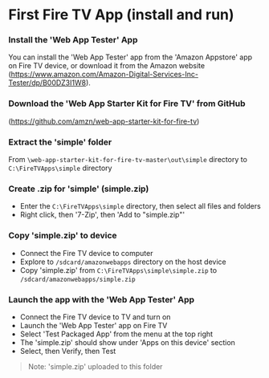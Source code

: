 # First Fire TV App (install and run)

### Install the 'Web App Tester' App

You can install the 'Web App Tester' app from the 'Amazon Appstore' app on Fire TV device, 
or download it from the Amazon website (https://www.amazon.com/Amazon-Digital-Services-Inc-Tester/dp/B00DZ3I1W8).

### Download the 'Web App Starter Kit for Fire TV' from GitHub 

(https://github.com/amzn/web-app-starter-kit-for-fire-tv)

### Extract the 'simple' folder

From `\web-app-starter-kit-for-fire-tv-master\out\simple` directory to `C:\FireTVApps\simple` directory

### Create .zip for 'simple' (simple.zip)

- Enter the `C:\FireTVApps\simple` directory, then select all files and folders   
- Right click, then '7-Zip', then 'Add to "simple.zip"'

### Copy 'simple.zip' to device

- Connect the Fire TV device to computer
- Explore to `/sdcard/amazonwebapps` directory on the host device
- Copy 'simple.zip' from `C:\FireTVApps\simple\simple.zip` to `/sdcard/amazonwebapps/simple.zip`

### Launch the app with the 'Web App Tester' App

- Connect the Fire TV device to TV and turn on
- Launch the 'Web App Tester' app on Fire TV
- Select 'Test Packaged App' from the menu at the top right
- The 'simple.zip' should show under 'Apps on this device' section
- Select, then Verify, then Test

> Note: 'simple.zip' uploaded to this folder
